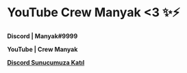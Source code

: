 # YouTube Crew Manyak <3 ✨⚡

**Discord  | Manyak#9999**

**YouTube  | Crew Manyak**



[**Discord Sunucumuza Katıl**](https://discord.gg/XTsKVQSgpG)
